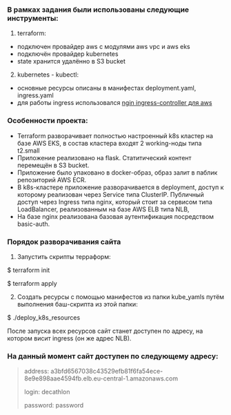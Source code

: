 ### В рамках задания были использованы следующие инструменты:
1. terraform:
- подключен провайдер aws с модулями aws vpc и aws eks
- подключён провайдер kubernetes
- state хранится удалённо в S3 bucket
2. kubernetes - kubectl:
- основные ресурсы описаны в манифестах deployment.yaml, ingress.yaml
- для работы ingress использовался [ngin ingress-controller для aws](https://raw.githubusercontent.com/kubernetes/ingress-nginx/controller-v0.45.0/deploy/static/provider/aws/deploy.yaml)

### Особенности проекта:
- Terraform разворачивает полностью настроенный k8s кластер на базе AWS EKS, в состав кластера входят 2 working-ноды типа t2.small
- Приложение реализовано на flask. Статитический контент перемещён в S3 bucket.
- Приложение было упаковано в docker-образ, образ залит в паблик репозиторий AWS ECR.
- В k8s-кластере приложение разворачивается в deployment, доступ к которому реализован через Service типа ClusterIP. 
  Публичный доступ через Ingress типа nginx, который стоит за сервисом типа LoadBalancer, реализованным на базе AWS ELB типа NLB, 
- На базе nginx реализована базовая аутентификация посредством basic-auth.
  
### Порядок разворачивания сайта
1. Запустить скрипты терраформ:

  $ terraform init

  $ terraform apply

2. Создать ресурсы с помощью манифестов из папки kube_yamls путём выполнения баш-скрипта из этой папки:

  $ ./deploy_k8s_resources

  После запуска всех ресурсов сайт станет доступен по адресу, на котором висит ingress (он же адрес NLB).

### На данный момент сайт доступен по следующему адресу:
 > address: a3bfd6567038c43529efb81f6fa54ece-8e9e898aae4594fb.elb.eu-central-1.amazonaws.com
 >
 > login: decathlon
 >
 > password: password

  
